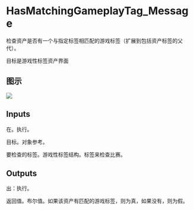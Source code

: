 # HasMatchingGameplayTag_Message

检查资产是否有一个与指定标签相匹配的游戏标签（扩展到包括资产标签的父代）。

目标是游戏性标签资产界面

## 图示

![]($-20221218-19093745.png)

## Inputs

在。执行。

目标。对象参考。

要检查的标签。游戏性标签结构。标签来检查比赛。  

## Outputs

出：执行。

返回值。布尔值。如果该资产有匹配的游戏标签，则为真，如果没有，则为假。
